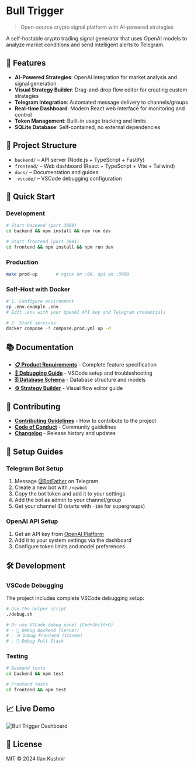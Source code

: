 # Bull Trigger

> Open-source crypto signal platform with AI-powered strategies

A self-hostable crypto trading signal generator that uses OpenAI models to analyze market conditions and send intelligent alerts to Telegram.

## 🚀 Features

- **AI-Powered Strategies**: OpenAI integration for market analysis and signal generation
- **Visual Strategy Builder**: Drag-and-drop flow editor for creating custom strategies
- **Telegram Integration**: Automated message delivery to channels/groups
- **Real-time Dashboard**: Modern React web interface for monitoring and control
- **Token Management**: Built-in usage tracking and limits
- **SQLite Database**: Self-contained, no external dependencies

## 📁 Project Structure

- `backend/` – API server (Node.js + TypeScript + Fastify)
- `frontend/` – Web dashboard (React + TypeScript + Vite + Tailwind)
- `docs/` – Documentation and guides
- `.vscode/` – VSCode debugging configuration

## 🚀 Quick Start

### Development
```bash
# Start backend (port 3000)
cd backend && npm install && npm run dev

# Start frontend (port 3001) 
cd frontend && npm install && npm run dev
```

### Production
```bash
make prod-up       # nginx on :80, api on :3000
```

### Self-Host with Docker
```bash
# 1. Configure environment
cp .env.example .env
# Edit .env with your OpenAI API key and Telegram credentials

# 2. Start services
docker compose -f compose.prod.yml up -d
```

## 📚 Documentation

- **[📋 Product Requirements](docs/product-requirements.md)** - Complete feature specification
- **[🐛 Debugging Guide](docs/DEBUG.md)** - VSCode setup and troubleshooting
- **[🗄️ Database Schema](docs/database.md)** - Database structure and models
- **[⚙️ Strategy Builder](docs/strategies-builder.md)** - Visual flow editor guide

## 🤝 Contributing

- **[Contributing Guidelines](docs/CONTRIBUTING.md)** - How to contribute to the project
- **[Code of Conduct](docs/CODE_OF_CONDUCT.md)** - Community guidelines
- **[Changelog](docs/CHANGELOG.md)** - Release history and updates

## 🔧 Setup Guides

### Telegram Bot Setup
1. Message [@BotFather](https://t.me/BotFather) on Telegram
2. Create a new bot with `/newbot`
3. Copy the bot token and add it to your settings
4. Add the bot as admin to your channel/group
5. Get your channel ID (starts with `-100` for supergroups)

### OpenAI API Setup
1. Get an API key from [OpenAI Platform](https://platform.openai.com/api-keys)
2. Add it to your system settings via the dashboard
3. Configure token limits and model preferences

## 🛠️ Development

### VSCode Debugging
The project includes complete VSCode debugging setup:
```bash
# Use the helper script
./debug.sh

# Or use VSCode debug panel (Cmd+Shift+D)
# - 🚀 Debug Backend (Server)
# - 🌐 Debug Frontend (Chrome)  
# - 🚀 Debug Full Stack
```

### Testing
```bash
# Backend tests
cd backend && npm test

# Frontend tests  
cd frontend && npm test
```

## 📈 Live Demo

![Bull Trigger Dashboard](docs/demo.gif)

## 📄 License

MIT © 2024 Ilan Kushnir 